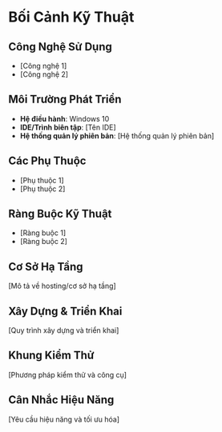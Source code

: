 # Bối Cảnh Kỹ Thuật

## Công Nghệ Sử Dụng
- [Công nghệ 1]
- [Công nghệ 2]

## Môi Trường Phát Triển
- **Hệ điều hành**: Windows 10
- **IDE/Trình biên tập**: [Tên IDE]
- **Hệ thống quản lý phiên bản**: [Hệ thống quản lý phiên bản]

## Các Phụ Thuộc
- [Phụ thuộc 1]
- [Phụ thuộc 2]

## Ràng Buộc Kỹ Thuật
- [Ràng buộc 1]
- [Ràng buộc 2]

## Cơ Sở Hạ Tầng
[Mô tả về hosting/cơ sở hạ tầng]

## Xây Dựng & Triển Khai
[Quy trình xây dựng và triển khai]

## Khung Kiểm Thử
[Phương pháp kiểm thử và công cụ]

## Cân Nhắc Hiệu Năng
[Yêu cầu hiệu năng và tối ưu hóa] 
